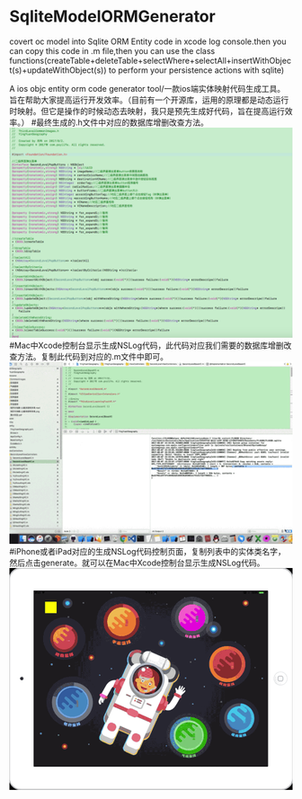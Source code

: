 # SqliteModelORMGenerator
covert oc model into Sqlite ORM Entity code in xcode log console.then you can copy this code in .m file,then you can use the class functions(createTable+deleteTable+selectWhere+selectAll+insertWithObject(s)+updateWithObject(s)) to perform your persistence actions with sqlite)

A ios objc entity orm code generator tool/一款ios端实体映射代码生成工具。旨在帮助大家提高运行开发效率。（目前有一个开源库，运用的原理都是动态运行时映射。但它是操作的时候动态去映射，我只是预先生成好代码，旨在提高运行效率。）
#最终生成的.h文件中对应的数据库增删改查方法。  
![iPhone或者iPad对应的生成NSLog代码控制页面](https://github.com/FuLingTaiHexiaoke/FLXK_ORM_EntityGenerator/blob/master/FLXK_ORM_EntityGenerator/Resource/FLXK_ORM_EntityGenerator_static.png)  
#Mac中Xcode控制台显示生成NSLog代码，此代码对应我们需要的数据库增删改查方法。复制此代码到对应的.m文件中即可。      
![Mac中Xcode控制台显示生成NSLog代码](https://github.com/FuLingTaiHexiaoke/FLXK_ORM_EntityGenerator/blob/master/FLXK_ORM_EntityGenerator/Resource/FLXK_ORM_EntityGenerator1.gif)  
#iPhone或者iPad对应的生成NSLog代码控制页面，复制列表中的实体类名字，然后点击generate。就可以在Mac中Xcode控制台显示生成NSLog代码。    
![iPhone或者iPad对应的生成NSLog代码控制页面](https://github.com/FuLingTaiHexiaoke/FLXK_ORM_EntityGenerator/blob/master/FLXK_ORM_EntityGenerator/Resource/FLXK_ORM_EntityGenerator2.gif)  
